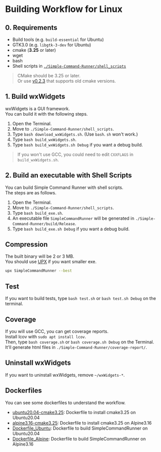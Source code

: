# Building Workflow for Linux

## 0. Requirements

-   Build tools (e.g. `build-essential` for Ubuntu)
-   GTK3.0 (e.g. `libgtk-3-dev` for Ubuntu)
-   cmake (**3.25** or later)
-   wget
-   bash
-   Shell scripts in [`./Simple-Command-Runner/shell_scripts`](../shell_scripts)

> CMake should be 3.25 or later.  
> Or use [v0.2.3](https://github.com/matyalatte/Simple-Command-Runner/tree/v0.2.3) that supports old cmake versions.  

## 1. Build wxWidgets

wxWidgets is a GUI framework.  
You can build it with the following steps.

1.  Open the Terminal.
2.  Move to `./Simple-Command-Runner/shell_scripts`.
3.  Type `bash download_wxWidgets.sh`. (Use `bash`. `sh` won't work.)
4.  Type `bash build_wxWidgets.sh`.
5.  Type `bash build_wxWidgets.sh Debug` if you want a debug build.

> If you won't use GCC, you could need to edit `CXXFLAGS` in `build_wxWidgets.sh`.  

## 2. Build an executable with Shell Scripts

You can build Simple Command Runner with shell scripts.  
The steps are as follows.

1.  Open the Terminal.
2.  Move to `./Simple-Command-Runner/shell_scripts`.
3.  Type `bash build_exe.sh`.
4.  An executable file `SimpleCommandRunner` will be generated in `./Simple-Command-Runner/build/Release`.
5.  Type `bash build_exe.sh Debug` if you want a debug build.

## Compression

The built binary will be 2 or 3 MB.  
You should use [UPX](https://github.com/upx/upx/releases/latest) if you want smaller exe.  

```bash
upx SimpleCommandRunner --best
```

## Test

If you want to build tests, type `bash test.sh` or `bash test.sh Debug` on the terminal.

## Coverage

If you will use GCC, you can get coverage reports.  
Install lcov with `sudo apt install lcov`.  
Then, type `bash coverage.sh` or `bash coverage.sh Debug` on the Terminal.  
It'll generate html files in `./Simple-Command-Runner/coverage-report/`.

## Uninstall wxWidgets

If you want to uninstall wxWidgets, remove `~/wxWidgets-*`.

## Dockerfiles

You can see some dockerfiles to understand the workflow.  

-   [ubuntu20.04-cmake3.25](https://github.com/matyalatte/Matya-Dockerfiles/blob/main/ubuntu20.04-cmake3.25/Dockerfile): Dockerfile to install cmake3.25 on Ubuntu20.04
-   [alpine3.16-cmake3.25](https://github.com/matyalatte/Matya-Dockerfiles/blob/main/alpine3.16-cmake3.25/Dockerfile): Dockerfile to install cmake3.25 on Alpine3.16
-   [Dockerfile_Ubuntu](../Dockerfile_Ubuntu): Dockerfile to build SimpleCommandRunner on Ubuntu20.04
-   [Dockerfile_Alpine](../Dockerfile_Alpine): Dockerfile to build SimpleCommandRunner on Alpine3.16
